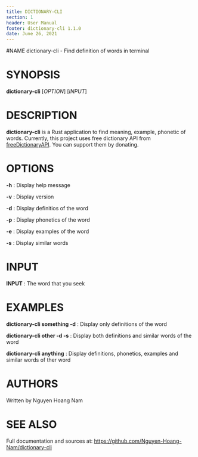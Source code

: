 ```yaml
---
title: DICTIONARY-CLI
section: 1
header: User Manual
footer: dictionary-cli 1.1.0
date: June 26, 2021
---
```


#NAME
dictionary-cli - Find definition of words in terminal

# SYNOPSIS
**dictionary-cli** [*OPTION*] [*INPUT*]

# DESCRIPTION
**dictionary-cli** is a Rust application to find meaning, example, phonetic of words. Currently, this project uses free dictionary API from [freeDictionaryAPI](https://github.com/meetDeveloper/freeDictionaryAPI). You can support them by donating.

# OPTIONS
**-h**
: Display help message

**-v**
: Display version

**-d**
: Display definitios of the word

**-p**
: Display phonetics of the word

**-e**
: Display examples of the word

**-s**
: Display similar words

# INPUT
**INPUT**
: The word that you seek

# EXAMPLES
**dictionary-cli something -d**
: Display only definitions of the word

**dictionary-cli other -d -s**
: Display both definitions and similar words of the word

**dictionary-cli anything**
: Display definitions, phonetics, examples and similar words of ther word

# AUTHORS
Written by Nguyen Hoang Nam

# SEE ALSO
Full documentation and sources at: <https://github.com/Nguyen-Hoang-Nam/dictionary-cli>
